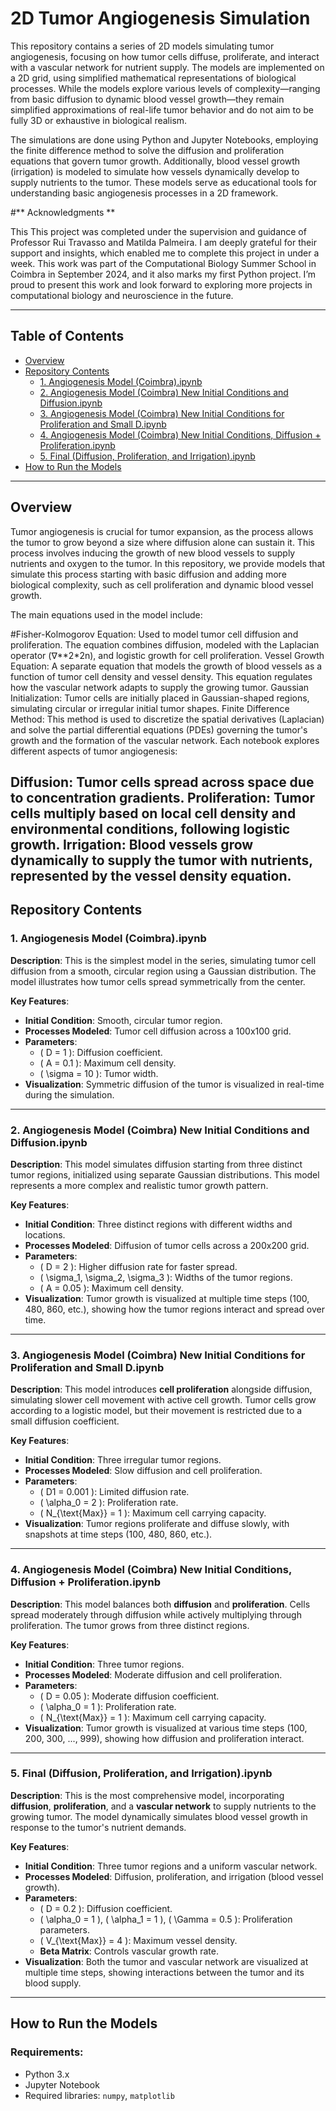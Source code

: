 # **2D Tumor Angiogenesis Simulation**

This repository contains a series of 2D models simulating tumor angiogenesis, focusing on how tumor cells diffuse, proliferate, and interact with a vascular network for nutrient supply. The models are implemented on a 2D grid, using simplified mathematical representations of biological processes. While the models explore various levels of complexity—ranging from basic diffusion to dynamic blood vessel growth—they remain simplified approximations of real-life tumor behavior and do not aim to be fully 3D or exhaustive in biological realism.

The simulations are done using Python and Jupyter Notebooks, employing the finite difference method to solve the diffusion and proliferation equations that govern tumor growth. Additionally, blood vessel growth (irrigation) is modeled to simulate how vessels dynamically develop to supply nutrients to the tumor. These models serve as educational tools for understanding basic angiogenesis processes in a 2D framework.


#** Acknowledgments **

This This project was completed under the supervision and guidance of Professor Rui Travasso and Matilda Palmeira. I am deeply grateful for their support and insights, which enabled me to complete this project in under a week. This work was part of the Computational Biology Summer School in Coimbra in September 2024, and it also marks my first Python project. I’m proud to present this work and look forward to exploring more projects in computational biology and neuroscience in the future.

---

## **Table of Contents**

- [Overview](#overview)
- [Repository Contents](#repository-contents)
  - [1. Angiogenesis Model (Coimbra).ipynb](#1-angiogenesis-model-coimbraipynb)
  - [2. Angiogenesis Model (Coimbra) New Initial Conditions and Diffusion.ipynb](#2-angiogenesis-model-coimbra-new-initial-conditions-and-diffusionipynb)
  - [3. Angiogenesis Model (Coimbra) New Initial Conditions for Proliferation and Small D.ipynb](#3-angiogenesis-model-coimbra-new-initial-conditions-for-proliferation-and-small-dipynb)
  - [4. Angiogenesis Model (Coimbra) New Initial Conditions, Diffusion + Proliferation.ipynb](#4-angiogenesis-model-coimbra-new-initial-conditions-diffusion--proliferationipynb)
  - [5. Final (Diffusion, Proliferation, and Irrigation).ipynb](#5-final-diffusion-proliferation-and-irrigationipynb)
- [How to Run the Models](#how-to-run-the-models)


---

## **Overview**

Tumor angiogenesis is crucial for tumor expansion, as the process allows the tumor to grow beyond a size where diffusion alone can sustain it. This process involves inducing the growth of new blood vessels to supply nutrients and oxygen to the tumor. In this repository, we provide models that simulate this process starting with basic diffusion and adding more biological complexity, such as cell proliferation and dynamic blood vessel growth.

The main equations used in the model include:

#Fisher-Kolmogorov Equation: Used to model tumor cell diffusion and proliferation. The equation combines diffusion, modeled with the Laplacian operator 
(∇**2*2n), 
and logistic growth for cell proliferation.
Vessel Growth Equation: A separate equation that models the growth of blood vessels as a function of tumor cell density and vessel density. This equation regulates how the vascular network adapts to supply the growing tumor.
Gaussian Initialization: Tumor cells are initially placed in Gaussian-shaped regions, simulating circular or irregular initial tumor shapes.
Finite Difference Method: This method is used to discretize the spatial derivatives (Laplacian) and solve the partial differential equations (PDEs) governing the tumor's growth and the formation of the vascular network.
Each notebook explores different aspects of tumor angiogenesis:

Diffusion: Tumor cells spread across space due to concentration gradients.
Proliferation: Tumor cells multiply based on local cell density and environmental conditions, following logistic growth.
Irrigation: Blood vessels grow dynamically to supply the tumor with nutrients, represented by the vessel density equation.
---

## **Repository Contents**

### 1. **Angiogenesis Model (Coimbra).ipynb**

**Description**:
This is the simplest model in the series, simulating tumor cell diffusion from a smooth, circular region using a Gaussian distribution. The model illustrates how tumor cells spread symmetrically from the center.

**Key Features**:
- **Initial Condition**: Smooth, circular tumor region.
- **Processes Modeled**: Tumor cell diffusion across a 100x100 grid.
- **Parameters**:
  - \( D = 1 \): Diffusion coefficient.
  - \( A = 0.1 \): Maximum cell density.
  - \( \sigma = 10 \): Tumor width.
- **Visualization**: Symmetric diffusion of the tumor is visualized in real-time during the simulation.

---

### 2. **Angiogenesis Model (Coimbra) New Initial Conditions and Diffusion.ipynb**

**Description**:
This model simulates diffusion starting from three distinct tumor regions, initialized using separate Gaussian distributions. This model represents a more complex and realistic tumor growth pattern.

**Key Features**:
- **Initial Condition**: Three distinct regions with different widths and locations.
- **Processes Modeled**: Diffusion of tumor cells across a 200x200 grid.
- **Parameters**:
  - \( D = 2 \): Higher diffusion rate for faster spread.
  - \( \sigma_1, \sigma_2, \sigma_3 \): Widths of the tumor regions.
  - \( A = 0.05 \): Maximum cell density.
- **Visualization**: Tumor growth is visualized at multiple time steps (100, 480, 860, etc.), showing how the tumor regions interact and spread over time.

---

### 3. **Angiogenesis Model (Coimbra) New Initial Conditions for Proliferation and Small D.ipynb**

**Description**:
This model introduces **cell proliferation** alongside diffusion, simulating slower cell movement with active cell growth. Tumor cells grow according to a logistic model, but their movement is restricted due to a small diffusion coefficient.

**Key Features**:
- **Initial Condition**: Three irregular tumor regions.
- **Processes Modeled**: Slow diffusion and cell proliferation.
- **Parameters**:
  - \( D1 = 0.001 \): Limited diffusion rate.
  - \( \alpha_0 = 2 \): Proliferation rate.
  - \( N_{\text{Max}} = 1 \): Maximum cell carrying capacity.
- **Visualization**: Tumor regions proliferate and diffuse slowly, with snapshots at time steps (100, 480, 860, etc.).

---

### 4. **Angiogenesis Model (Coimbra) New Initial Conditions, Diffusion + Proliferation.ipynb**

**Description**:
This model balances both **diffusion** and **proliferation**. Cells spread moderately through diffusion while actively multiplying through proliferation. The tumor grows from three distinct regions.

**Key Features**:
- **Initial Condition**: Three tumor regions.
- **Processes Modeled**: Moderate diffusion and cell proliferation.
- **Parameters**:
  - \( D = 0.05 \): Moderate diffusion coefficient.
  - \( \alpha_0 = 1 \): Proliferation rate.
  - \( N_{\text{Max}} = 1 \): Maximum cell carrying capacity.
- **Visualization**: Tumor growth is visualized at various time steps (100, 200, 300, ..., 999), showing how diffusion and proliferation interact.

---

### 5. **Final (Diffusion, Proliferation, and Irrigation).ipynb**

**Description**:
This is the most comprehensive model, incorporating **diffusion**, **proliferation**, and a **vascular network** to supply nutrients to the growing tumor. The model dynamically simulates blood vessel growth in response to the tumor's nutrient demands.

**Key Features**:
- **Initial Condition**: Three tumor regions and a uniform vascular network.
- **Processes Modeled**: Diffusion, proliferation, and irrigation (blood vessel growth).
- **Parameters**:
  - \( D = 0.2 \): Diffusion coefficient.
  - \( \alpha_0 = 1 \), \( \alpha_1 = 1 \), \( \Gamma = 0.5 \): Proliferation parameters.
  - \( V_{\text{Max}} = 4 \): Maximum vessel density.
  - **Beta Matrix**: Controls vascular growth rate.
- **Visualization**: Both the tumor and vascular network are visualized at multiple time steps, showing interactions between the tumor and its blood supply.

---

## **How to Run the Models**

### Requirements:

- Python 3.x
- Jupyter Notebook
- Required libraries: `numpy`, `matplotlib`
